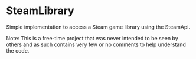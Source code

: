 # SteamLibrary

Simple implementation to access a Steam game library using the SteamApi.

Note: This is a free-time project that was never intended to be seen by others and as such contains very few or no comments to help understand the code.
